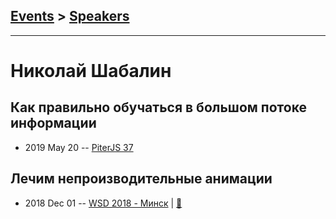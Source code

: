## [Events](../README.md) > [Speakers](../speakers.md)
---

# Николай Шабалин

## Как правильно обучаться в большом потоке информации
- 2019 May 20 -- [PiterJS 37](https://youtu.be/-JNxSFx-aOg?t=448)    
## Лечим непроизводительные анимации
- 2018 Dec 01 -- [WSD 2018 - Минск](https://www.youtube.com/watch?v=hsKh-AuFBDI)  | [:notebook:](https://wsd.events/2018/12/01/pres/animation-perf/)  
